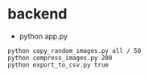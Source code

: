 # backend
- python app.py
```
python copy_random_images.py all / 50
python compress_images.py 200
python export_to_csv.py true
```